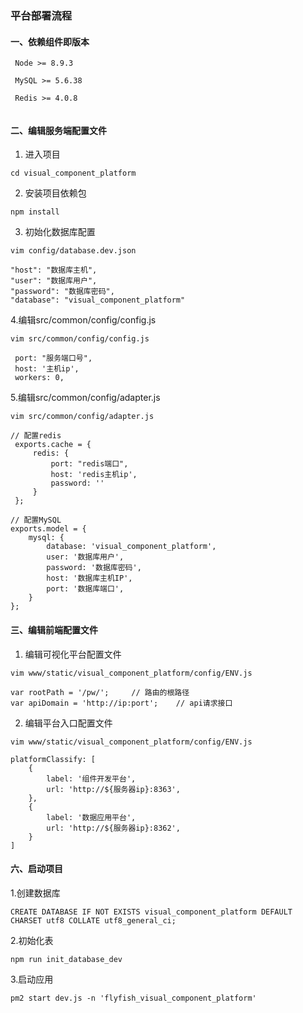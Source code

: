### 平台部署流程

#### 一、依赖组件即版本
```
 Node >= 8.9.3
 
 MySQL >= 5.6.38
 
 Redis >= 4.0.8
 
```

#### 二、编辑服务端配置文件
1. 进入项目
```
cd visual_component_platform

```

2. 安装项目依赖包
```
npm install
```


3. 初始化数据库配置
```
vim config/database.dev.json

"host": "数据库主机",
"user": "数据库用户",
"password": "数据库密码",
"database": "visual_component_platform"
```

4.编辑src/common/config/config.js
```
vim src/common/config/config.js

 port: "服务端口号",
 host: '主机ip',
 workers: 0,
```

5.编辑src/common/config/adapter.js
```
vim src/common/config/adapter.js

// 配置redis
 exports.cache = {
     redis: {
         port: "redis端口",
         host: 'redis主机ip',
         password: ''
     }
 };
 
// 配置MySQL
exports.model = {
    mysql: {
        database: 'visual_component_platform',
        user: '数据库用户',
        password: '数据库密码',
        host: '数据库主机IP',
        port: '数据库端口',
    }
};
```

#### 三、编辑前端配置文件
1. 编辑可视化平台配置文件
```
vim www/static/visual_component_platform/config/ENV.js

var rootPath = '/pw/';     // 路由的根路径
var apiDomain = 'http://ip:port';    // api请求接口
```

2. 编辑平台入口配置文件
```
vim www/static/visual_component_platform/config/ENV.js

platformClassify: [
    {
        label: '组件开发平台',
        url: 'http://${服务器ip}:8363',
    },
    {
        label: '数据应用平台',
        url: 'http://${服务器ip}:8362',
    }
]
```

#### 六、启动项目
1.创建数据库
```
CREATE DATABASE IF NOT EXISTS visual_component_platform DEFAULT CHARSET utf8 COLLATE utf8_general_ci;

```

2.初始化表
```
npm run init_database_dev

```

3.启动应用
```
pm2 start dev.js -n 'flyfish_visual_component_platform'
```



